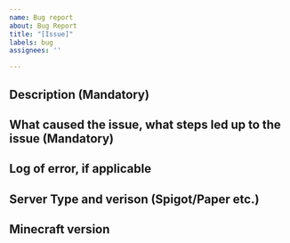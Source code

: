 ```yaml
---
name: Bug report
about: Bug Report
title: "[Issue]"
labels: bug
assignees: ''

---
```


## Description (Mandatory)

## What caused the issue, what steps led up to the issue (Mandatory)
<!-- If not completed, it's very unlikely I will be able to do anythign and I will likely directly close the issue -->

## Log of error, if applicable

## Server Type and verison (Spigot/Paper etc.)

## Minecraft version
